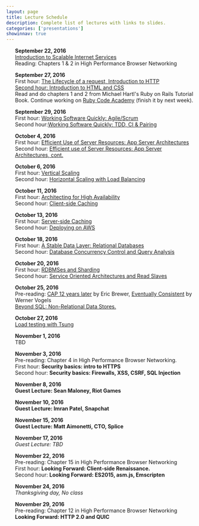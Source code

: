 ```yaml
---
layout: page
title: Lecture Schedule
description: Complete list of lectures with links to slides.
categories: ['presentations']
showinnav: true
---
```


<ul>
<section>
<p>
<b>September 22, 2016</br></b>
<a href="lecture_2016_09_22.pdf">Introduction to Scalable Internet
Services</a>
</br>
Reading: Chapters 1 & 2 in High Performance Browser Networking</br>
</p>
</section>
</ul>

<ul>
<section>
<p>
<b>September 27, 2016</br></b>
First hour: <a href="lecture_2016_09_27.pdf">The Lifecycle of a request, Introduction to HTTP</q>
</br>
Second hour: <a href="lecture_2016_09_27.pdf">Introduction to HTML and CSS</a>
</br>
Read and do chapters 1 and 2 from Michael Hartl's Ruby on Rails Tutorial Book.
Continue working on <a href="http://www.codecademy.com/en/tracks/ruby/">Ruby Code Academy</a> (finish it by next week).
</section>
</ul>

<ul>
<section>
<p>
<b>September 29, 2016</br></b>
First hour: <a href="lecture_2016_09_29.pdf">Working Software Quickly:
Agile/Scrum</a><br>
Second hour:<a href="lecture_2016_09_29.pdf">Working Software Quickly: TDD, CI &
Pairing</a><br>
</p>
</section>
</ul>




<ul>
<section>
<p>
<b>October 4, 2016</br></b>
<!-- Pre-reading: <a href="https://cs.uwaterloo.ca/~brecht/papers/getpaper.php?file=eurosys-2007.pdf">Comparing the Performance of Web Server Architectures</a>, Pariag et al.</br> -->
First hour: <a href="lecture_2016_10_04.pdf">Efficient Use of Server Resources: App Server Architectures</a></br>
Second hour: <a href="lecture_2016_10_04.pdf">Efficient use of Server Resources: App Server Architectures, cont. </a></br>
</p>
</section>
</ul>

<ul>
<section>
<p>
<b>October 6, 2016<br></b>
First hour: <a href="lecture_2016_10_06.pdf">Vertical Scaling</a><br>
Second hour: <a href="lecture_2016_10_06.pdf">Horizontal Scaling with Load
Balancing</a><br>
</p>
</section>
</ul>

<ul>
<section>
<p>
<b>October 11, 2016<br></b>
First hour: <a href="lecture_2016_10_11.pdf">Architecting for High
Availability</a><br>
Second hour: <a href="lecture_2016_10_11.pdf">Client-side Caching</a><br>
</p>
</section>
</ul>


<ul>
<section>
<p>
<b>October 13, 2016</br></b>
First hour: <a href="lecture_2016_10_13.pdf">Server-side Caching</a></br>
Second hour: <a href="lecture_2016_10_13.pdf">Deploying on AWS</a></br>
</p>
</section>
</ul>


<ul>
<section>
<p>
<b>October 18, 2016</br></b>
First hour: <a href="lecture_2016_10_18.pdf">A Stable Data Layer: Relational Databases</a></br>
Second hour: <a href="lecture_2016_10_18.pdf">Database Concurrency Control and Query Analysis</a></br>
</p>
</section>
</ul>


<ul>
<section>
<p>
<b>October 20, 2016</br></b>
First hour: <a href="lecture_2016_10_20.pdf">RDBMSes and Sharding</a></br>
Second hour: <a href="lecture_2016_10_20.pdf">Service Oriented Architectures and Read Slaves</a></br>
</p>
</section>
</ul>

<ul>
<section>
<p>
<b>October 25, 2016</br></b>
Pre-reading: 
<a
href="http://www.realtechsupport.org/UB/NP/Numeracy_CAP%2B12Years_2012.pdf"> CAP 12 years later</a> by Eric Brewer, 
<a href="vogels.pdf">Eventually Consistent</a> by Werner Vogels<br>
<a href="lecture_2016_10_25.pdf"> Beyond SQL: Non-Relational Data Stores.</a></br>
</p>
</section>
</ul>

<ul>
<section>
<p>
<b>October 27, 2016</br></b>
<a href="lecture_2016_10_27.pdf">Load testing with Tsung</a></br>
</p>
</section>
</ul>

<ul>
<section>
<p>
<b>November 1, 2016</br></b>
TBD
</ul>


<ul>
<section>
<p>
<b>November 3, 2016</br></b>
Pre-reading: Chapter 4 in High Performance Browser Networking.</br>
First hour: <b href="lecture_2015_11_05.pdf">Security basics: intro to HTTPS</b></br>
Second hour: <b href="lecture_2015_11_05.pdf">Security basics: Firewalls, XSS, CSRF, SQL Injection</b></br>
</p>
</section>
</ul>

<ul>
<section>
<p>
<b>November 8, 2016</br></b>
<b>Guest Lecture: Sean Maloney, Riot Games <br></b>
</p>
</section>
</ul>


<ul>
<section>
<p>
<b>November 10, 2016</br></b>
<b> Guest Lecture: Imran Patel, Snapchat </b>
</p>
</section>
</ul>
<ul>
<section>
<p>
<b>November 15, 2016</br></b>
<b >Guest Lecture: Matt Aimonetti, CTO, Splice</b></br>
</p>
</section>
</ul>

<ul>
<section>
<p>
<b>November 17, 2016</br></b>
<em>Guest Lecture: TBD</em>
</p>
</section>
</ul>



<ul>
<section>
<p>
<b>November 22, 2016</br></b>
Pre-reading: Chapter 15 in High Performance Browser Networking</br>
First hour: <b href="lecture_2015_11_17.pdf">Looking Forward: Client-side Renaissance.</b></br>
Second hour: <b href="lecture_2015_11_17.pdf">Looking Forward: ES2015, asm.js, Emscripten</b></br>
</p>
</section>
</ul>
<ul>
<section>
<p>
<b>November 24, 2016</br></b>
<em>Thanksgiving day, No class</em>
</p>
</section>
</ul>



<ul>
<section>
<p>
<b>November 29, 2016</br></b>
Pre-reading: Chapter 12 in High Performance Browser Networking</br>
<b href="lecture_2015_12_01.pdf">Looking Forward: HTTP 2.0 and QUIC</b></br>
</p>
</section>
</ul>


